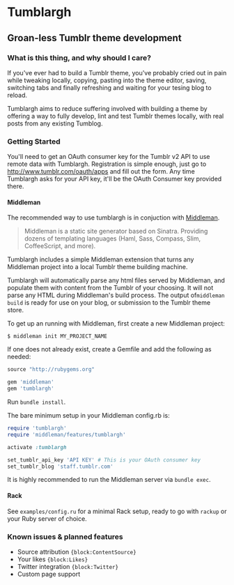 # Tumblargh
## Groan-less Tumblr theme development

### What is this thing, and why should I care?

If you've ever had to build a Tumblr theme, you've probably cried out in pain 
while tweaking locally, copying, pasting into the theme editor, saving, switching
tabs and finally refreshing and waiting for your tesing blog to reload.

Tumblargh aims to reduce suffering involved with building a theme by offering 
a way to fully develop, lint and test Tumblr themes locally, with real posts 
from any existing Tumblog.

### Getting Started

You'll need to get an OAuth consumer key for the Tumblr v2 API to use remote data
with Tumblargh. Registration is simple enough, just go to http://www.tumblr.com/oauth/apps
and fill out the form. Any time Tumblargh asks for your API key, it'll be the 
OAuth Consumer key provided there.

#### Middleman

The recommended way to use tumblargh is in conjuction with 
[Middleman](http://middlemanapp.com/).

> Middleman is a static site generator based on Sinatra. Providing dozens of 
templating languages (Haml, Sass, Compass, Slim, CoffeeScript, and more).

Tumblargh includes a simple Middleman extension that turns any Middleman project
into a local Tumblr theme building machine.

Tumblargh will automatically parse any html files served by Middleman, and 
populate them with content from the Tumblr of your choosing. It will not
parse any HTML during Middleman's build process. The output of`middleman build` 
is ready for use on your blog, or submission to the Tumblr theme store.

To get up an running with Middleman, first create a new Middleman project:

```
$ middleman init MY_PROJECT_NAME
```

If one does not already exist, create a Gemfile and add the following as needed:

```ruby
source "http://rubygems.org"

gem 'middleman'
gem 'tumblargh'
```

Run `bundle install`.

The bare minimum setup in your Middleman config.rb is:

```ruby
require 'tumblargh'
require 'middleman/features/tumblargh'

activate :tumblargh

set_tumblr_api_key 'API KEY' # This is your OAuth consumer key
set_tumblr_blog 'staff.tumblr.com'
```

It is highly recommended to run the Middleman server via `bundle exec`.

#### Rack

See `examples/config.ru` for a minimal Rack setup, ready to go with `rackup` or
your Ruby server of choice.

### Known issues & planned features

- Source attribution `{block:ContentSource}`
- Your likes `{block:Likes}`
- Twitter integration `{block:Twitter}`
- Custom page support



